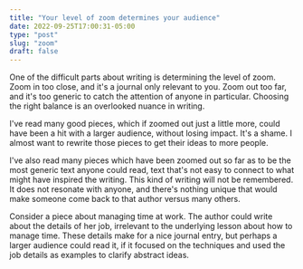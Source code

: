 ```yaml
---
title: "Your level of zoom determines your audience"
date: 2022-09-25T17:00:31-05:00
type: "post"
slug: "zoom"
draft: false
---
```


One of the difficult parts about writing is determining the level of zoom. Zoom
in too close, and it's a journal only relevant to you. Zoom out too far, and
it's too generic to catch the attention of anyone in particular. Choosing the
right balance is an overlooked nuance in writing.

I've read many good pieces, which if zoomed out just a little more, could have
been a hit with a larger audience, without losing impact. It's a shame. I
almost want to rewrite those pieces to get their ideas to more people.

I've also read many pieces which have been zoomed out so far as to be the most
generic text anyone could read, text that's not easy to connect to what might
have inspired the writing. This kind of writing will not be remembered. It does
not resonate with anyone, and there's nothing unique that would make someone
come back to that author versus many others.

Consider a piece about managing time at work. The author could write about the
details of her job, irrelevant to the underlying lesson about how to manage
time. These details make for a nice journal entry, but perhaps a larger
audience could read it, if it focused on the techniques and used the job
details as examples to clarify abstract ideas.
